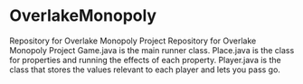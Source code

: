 # OverlakeMonopoly
Repository for Overlake Monopoly Project
Repository for Overlake Monopoly Project Game.java is the main runner class. Place.java is the class for properties and running the effects of each property. Player.java is the class that stores the values relevant to each player and lets you pass go.
